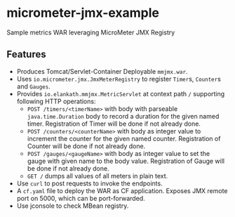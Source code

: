 # micrometer-jmx-example
Sample metrics WAR leveraging MicroMeter JMX Registry

## Features
* Produces Tomcat/Servlet-Container Deployable `mmjmx.war`.
* Uses `io.micrometer.jmx.JmxMeterRegistry` to register `Timer`s, `Counter`s and `Gauges`.
* Provides `io.elankath.mmjmx.MetricServlet` at context path `/` supporting following HTTP operations:
  * `POST /timers/<timerName>` with body with parseable `java.time.Duration` body to record a duration for the given named timer. Registration of Timer will be done if not already done.
  * `POST /counters/<counterName>` with body as integer value to increment the counter for the given named counter. Registration of Counter will be done if not already done.
  * `POST /gauges/<gaugeName>` with body as integer value to set the gauge with given name to the body value. Registration of Gauge will be done if not already done.
  * `GET /` dumps all values of all meters in plain text.
* Use `curl` to post requests to invoke the endpoints.
* A `cf.yaml` file to deploy the WAR as CF application. Exposes JMX remote port on 5000, which can be port-forwarded.
* Use jconsole to check MBean registry. 

  
